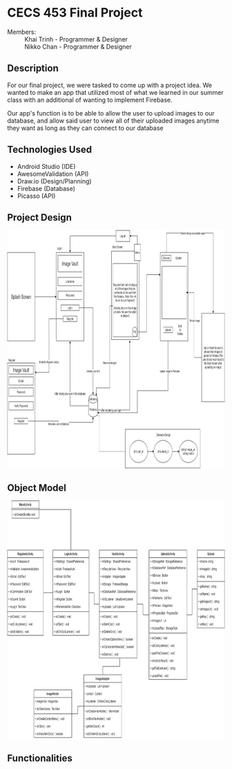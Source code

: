 <h1> CECS 453 Final Project </h1>

<!--Collaborators-->
<dl>
  <dt> Members: </dt>
    <dd> Khai Trinh - Programmer & Designer </li>
    <dd> Nikko Chan - Programmer & Designer </li>
</dl>

<!--Description-->
<h2> Description </h2>
<p> For our final project, we were tasked to come up with a project idea. We wanted to make an app that utilized most of what we learned in our summer class with an additional of wanting to implement Firebase. </p>
<p> Our app's function is to be able to allow the user to upload images to our database, and allow said user to view all of their uploaded images anytime they want as long as they can connect to our database </p>

<!--Technologies Used-->
<h2> Technologies Used </h2>
<ul>
  <li> Android Studio (IDE)</li>
  <li> AwesomeValidation (API) </li>
  <li> Draw.io (Design/Planning) </li>
  <li> Firebase (Database) </li>
  <li> Picasso  (API) </li>
</ul>

<!--Design-->
<h2> Project Design </h2> 
<img src="https://github.com/KhaiTrinh/CECS453FinalProject/blob/main/app/pictures%20for%20read%20me/453%20Final%20Project.png" height="550"/>

<!--Object Model-->
<h2> Object Model </h2>
<img src="https://github.com/KhaiTrinh/CECS453FinalProject/blob/main/app/pictures%20for%20read%20me/Object%20Model.png" height="550"/>

<!--Functionalities-->
<h2> Functionalities </h2>
